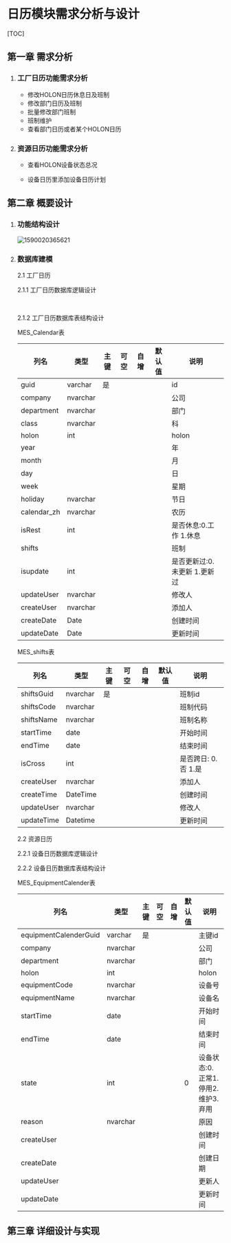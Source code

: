 # 日历模块需求分析与设计

[TOC]



## 第一章  需求分析

1. ### 工厂日历功能需求分析

   - 修改HOLON日历休息日及班制
   - 修改部门日历及班制
   - 批量修改部门班制
   - 班制维护
   - 查看部门日历或者某个HOLON日历

2. ### 资源日历功能需求分析

   - 查看HOLON设备状态总况

   - 设备日历里添加设备日历计划

     

   

## 第二章  概要设计

1. ### 功能结构设计

   ![1590020365621](C:\Users\smc7050u01\AppData\Roaming\Typora\typora-user-images\1590020365621.png)

   

2. ### 数据库建模

   2.1 工厂日历

   2.1.1 工厂日历数据库逻辑设计

   ​	

   2.1.2  工厂日历数据库表结构设计

   MES_Calendar表

   | 列名        | 类型     | 主键 | 可空 | 自增 | 默认值 | 说明                         |
   | ----------- | -------- | ---- | ---- | ---- | ------ | ---------------------------- |
   | guid        | varchar  | 是   |      |      |        | id                           |
   | company     | nvarchar |      |      |      |        | 公司                         |
   | department  | nvarchar |      |      |      |        | 部门                         |
   | class       | nvarchar |      |      |      |        | 科                           |
   | holon       | int      |      |      |      |        | holon                        |
   | year        |          |      |      |      |        | 年                           |
   | month       |          |      |      |      |        | 月                           |
   | day         |          |      |      |      |        | 日                           |
   | week        |          |      |      |      |        | 星期                         |
   | holiday     | nvarchar |      |      |      |        | 节日                         |
   | calendar_zh | nvarchar |      |      |      |        | 农历                         |
   | isRest      | int      |      |      |      |        | 是否休息:0.工作 1.休息       |
   | shifts      |          |      |      |      |        | 班制                         |
   | isupdate    | int      |      |      |      |        | 是否更新过:0.未更新 1.更新过 |
   | updateUser  | nvarchar |      |      |      |        | 修改人                       |
   | createUser  | nvarchar |      |      |      |        | 添加人                       |
   | createDate  | Date     |      |      |      |        | 创建时间                     |
   | updateDate  | Date     |      |      |      |        | 更新时间                     |

   MES_shifts表

   | 列名       | 类型     | 主键 | 可空 | 自增 | 默认值 | 说明                 |
   | ---------- | -------- | ---- | ---- | ---- | ------ | -------------------- |
   | shiftsGuid | nvarchar | 是   |      |      |        | 班制id               |
   | shiftsCode | nvarchar |      |      |      |        | 班制代码             |
   | shiftsName | nvarchar |      |      |      |        | 班制名称             |
   | startTime  | date     |      |      |      |        | 开始时间             |
   | endTime    | date     |      |      |      |        | 结束时间             |
   | isCross    | int      |      |      |      |        | 是否跨日:  0.否 1.是 |
   | createUser | nvarchar |      |      |      |        | 添加人               |
   | createTime | DateTime |      |      |      |        | 创建时间             |
   | updateUser | nvarchar |      |      |      |        | 修改人               |
   | updateTime | Datetime |      |      |      |        | 更新时间             |

   

   2.2 资源日历

   2.2.1 设备日历数据库逻辑设计

   2.2.2 设备日历数据库表结构设计

   MES_EquipmentCalender表

   | 列名                  | 类型     | 主键 | 可空 | 自增 | 默认值 | 说明                              |
   | --------------------- | -------- | ---- | ---- | ---- | ------ | --------------------------------- |
   | equipmentCalenderGuid | varchar  | 是   |      |      |        | 主键id                            |
   | company               | nvarchar |      |      |      |        | 公司                              |
   | department            | nvarchar |      |      |      |        | 部门                              |
   | holon                 | int      |      |      |      |        | holon                             |
   | equipmentCode         | nvarchar |      |      |      |        | 设备号                            |
   | equipmentName         | nvarchar |      |      |      |        | 设备名                            |
   | startTime             | date     |      |      |      |        | 开始时间                          |
   | endTime               | date     |      |      |      |        | 结束时间                          |
   | state                 | int      |      |      |      | 0      | 设备状态:0.正常1.停用2.维护3.弃用 |
   | reason                | nvarchar |      |      |      |        | 原因                              |
   | createUser            |          |      |      |      |        | 创建时间                          |
   | createDate            |          |      |      |      |        | 创建日期                          |
   | updateUser            |          |      |      |      |        | 更新人                            |
   | updateDate            |          |      |      |      |        | 更新时间                          |

   

## 第三章  详细设计与实现

​	